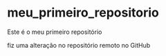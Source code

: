 # meu_primeiro_repositorio
Este é o meu primeiro repositório

fiz uma alteração no repositório remoto no GitHub
